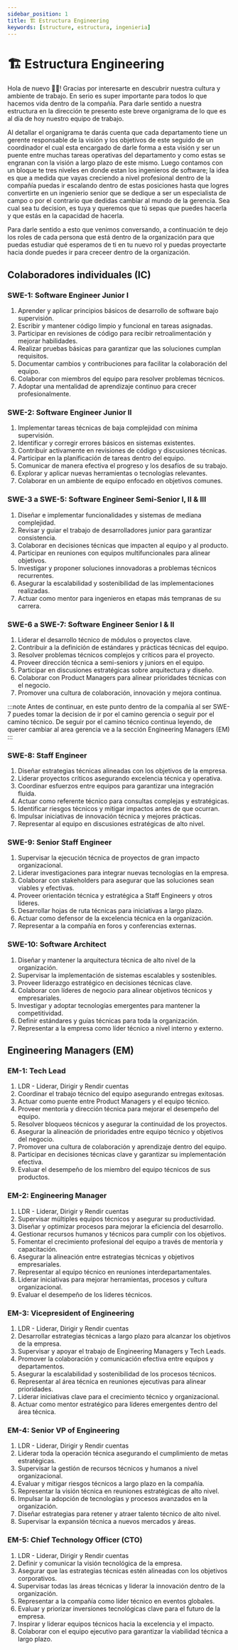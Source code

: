 ```yaml
---
sidebar_position: 1
title: 🏗️ Estructura Engineering
keywords: [structure, estructura, ingenieria]
---
```


# 🏗️ Estructura Engineering

Hola de nuevo 👋🏻! Gracias por interesarte en descubrir nuestra cultura y ambiente de trabajo. En serio es super importante para todos lo que hacemos vida dentro de la compañía. Para darle sentido a nuestra estructura en la dirección te presento este breve organigrama de lo que es al día de hoy nuestro equipo de trabajo.

Al detallar el organigrama te darás cuenta que cada departamento tiene un gerente responsable de la visión y los objetivos de este seguido de un coordinador el cual esta encargado de darle forma a esta visión y ser un puente entre muchas tareas operativas del departamento y como estas se engranan con la visión a largo plazo de este mismo. Luego contamos con un bloque te tres niveles en donde estan los ingenieros de software; la idea es que a medida que vayas creciendo a nivel profesional dentro de la compañía puedas ir escalando dentro de estas posiciones hasta que logres convertirte en un ingenierio senior que se dedique a ser un especialista de campo o por el contrario que dedidas cambiar al mundo de la gerencia. Sea cual sea tu decision, es tuya y queremos que tú sepas que puedes hacerla y que estás en la capacidad de hacerla.

Para darle sentido a esto que venimos conversando, a continuación te dejo los roles de cada persona que está dentro de la organización para que puedas estudiar qué esperamos de ti en tu nuevo rol y puedas proyectarte hacia donde puedes ir para creceer dentro de la organización.

## Colaboradores individuales (IC)

### SWE-1: Software Engineer Junior I

1. Aprender y aplicar principios básicos de desarrollo de software bajo supervisión.
2. Escribir y mantener código limpio y funcional en tareas asignadas.
3. Participar en revisiones de código para recibir retroalimentación y mejorar habilidades.
4. Realizar pruebas básicas para garantizar que las soluciones cumplan requisitos.
5. Documentar cambios y contribuciones para facilitar la colaboración del equipo.
6. Colaborar con miembros del equipo para resolver problemas técnicos.
7. Adoptar una mentalidad de aprendizaje continuo para crecer profesionalmente.

### SWE-2: Software Engineer Junior II

1. Implementar tareas técnicas de baja complejidad con mínima supervisión.
2. Identificar y corregir errores básicos en sistemas existentes.
3. Contribuir activamente en revisiones de código y discusiones técnicas.
4. Participar en la planificación de tareas dentro del equipo.
5. Comunicar de manera efectiva el progreso y los desafíos de su trabajo.
6. Explorar y aplicar nuevas herramientas o tecnologías relevantes.
7. Colaborar en un ambiente de equipo enfocado en objetivos comunes.

### SWE-3 a SWE-5: Software Engineer Semi-Senior I, II & III

1. Diseñar e implementar funcionalidades y sistemas de mediana complejidad.
2. Revisar y guiar el trabajo de desarrolladores junior para garantizar consistencia.
3. Colaborar en decisiones técnicas que impacten al equipo y al producto.
4. Participar en reuniones con equipos multifuncionales para alinear objetivos.
5. Investigar y proponer soluciones innovadoras a problemas técnicos recurrentes.
6. Asegurar la escalabilidad y sostenibilidad de las implementaciones realizadas.
7. Actuar como mentor para ingenieros en etapas más tempranas de su carrera.

### SWE-6 a SWE-7: Software Engineer Senior I & II

1. Liderar el desarrollo técnico de módulos o proyectos clave.
2. Contribuir a la definición de estándares y prácticas técnicas del equipo.
3. Resolver problemas técnicos complejos y críticos para el proyecto.
4. Proveer dirección técnica a semi-seniors y juniors en el equipo.
5. Participar en discusiones estratégicas sobre arquitectura y diseño.
6. Colaborar con Product Managers para alinear prioridades técnicas con el negocio.
7. Promover una cultura de colaboración, innovación y mejora continua.

:::note
Antes de continuar, en este punto dentro de la compañía al ser SWE-7 puedes tomar la decision de ir por el camino gerencia o seguir por el camino técnico. De seguir por el camino técnico continua leyendo, de querer cambiar al area gerencia ve a la sección Engineering Managers (EM)
:::

### SWE-8: Staff Engineer

1. Diseñar estrategias técnicas alineadas con los objetivos de la empresa.
2. Liderar proyectos críticos asegurando excelencia técnica y operativa.
3. Coordinar esfuerzos entre equipos para garantizar una integración fluida.
4. Actuar como referente técnico para consultas complejas y estratégicas.
5. Identificar riesgos técnicos y mitigar impactos antes de que ocurran.
6. Impulsar iniciativas de innovación técnica y mejores prácticas.
7. Representar al equipo en discusiones estratégicas de alto nivel.

### SWE-9: Senior Staff Engineer

1. Supervisar la ejecución técnica de proyectos de gran impacto organizacional.
2. Liderar investigaciones para integrar nuevas tecnologías en la empresa.
3. Colaborar con stakeholders para asegurar que las soluciones sean viables y efectivas.
4. Proveer orientación técnica y estratégica a Staff Engineers y otros líderes.
5. Desarrollar hojas de ruta técnicas para iniciativas a largo plazo.
6. Actuar como defensor de la excelencia técnica en la organización.
7. Representar a la compañía en foros y conferencias externas.

### SWE-10: Software Architect

1. Diseñar y mantener la arquitectura técnica de alto nivel de la organización.
2. Supervisar la implementación de sistemas escalables y sostenibles.
3. Proveer liderazgo estratégico en decisiones técnicas clave.
4. Colaborar con líderes de negocio para alinear objetivos técnicos y empresariales.
5. Investigar y adoptar tecnologías emergentes para mantener la competitividad.
6. Definir estándares y guías técnicas para toda la organización.
7. Representar a la empresa como líder técnico a nivel interno y externo.

## Engineering Managers (EM)

### EM-1: Tech Lead

1. LDR - Liderar, Dirigir y Rendir cuentas
2. Coordinar el trabajo técnico del equipo asegurando entregas exitosas.
3. Actuar como puente entre Product Managers y el equipo técnico.
4. Proveer mentoría y dirección técnica para mejorar el desempeño del equipo.
5. Resolver bloqueos técnicos y asegurar la continuidad de los proyectos.
6. Asegurar la alineación de prioridades entre equipo técnico y objetivos del negocio.
7. Promover una cultura de colaboración y aprendizaje dentro del equipo.
8. Participar en decisiones técnicas clave y garantizar su implementación efectiva.
9. Evaluar el desempeño de los miembro del equipo técnicos de sus productos.

### EM-2: Engineering Manager

1. LDR - Liderar, Dirigir y Rendir cuentas
2. Supervisar múltiples equipos técnicos y asegurar su productividad.
3. Diseñar y optimizar procesos para mejorar la eficiencia del desarrollo.
4. Gestionar recursos humanos y técnicos para cumplir con los objetivos.
5. Fomentar el crecimiento profesional del equipo a través de mentoría y capacitación.
6. Asegurar la alineación entre estrategias técnicas y objetivos empresariales.
7. Representar al equipo técnico en reuniones interdepartamentales.
8. Liderar iniciativas para mejorar herramientas, procesos y cultura organizacional.
9. Evaluar el desempeño de los lideres técnicos.

### EM-3: Vicepresident of Engineering

1. LDR - Liderar, Dirigir y Rendir cuentas
2. Desarrollar estrategias técnicas a largo plazo para alcanzar los objetivos de la empresa.
3. Supervisar y apoyar el trabajo de Engineering Managers y Tech Leads.
4. Promover la colaboración y comunicación efectiva entre equipos y departamentos.
5. Asegurar la escalabilidad y sostenibilidad de los procesos técnicos.
6. Representar al área técnica en reuniones ejecutivas para alinear prioridades.
7. Liderar iniciativas clave para el crecimiento técnico y organizacional.
8. Actuar como mentor estratégico para líderes emergentes dentro del área técnica.

### EM-4: Senior VP of Engineering

1. LDR - Liderar, Dirigir y Rendir cuentas
2. Liderar toda la operación técnica asegurando el cumplimiento de metas estratégicas.
3. Supervisar la gestión de recursos técnicos y humanos a nivel organizacional.
4. Evaluar y mitigar riesgos técnicos a largo plazo en la compañía.
5. Representar la visión técnica en reuniones estratégicas de alto nivel.
6. Impulsar la adopción de tecnologías y procesos avanzados en la organización.
7. Diseñar estrategias para retener y atraer talento técnico de alto nivel.
8. Supervisar la expansión técnica a nuevos mercados y áreas.

### EM-5: Chief Technology Officer (CTO)

1. LDR - Liderar, Dirigir y Rendir cuentas
2. Definir y comunicar la visión tecnológica de la empresa.
3. Asegurar que las estrategias técnicas estén alineadas con los objetivos corporativos.
4. Supervisar todas las áreas técnicas y liderar la innovación dentro de la organización.
5. Representar a la compañía como líder técnico en eventos globales.
6. Evaluar y priorizar inversiones tecnológicas clave para el futuro de la empresa.
7. Inspirar y liderar equipos técnicos hacia la excelencia y el impacto.
8. Colaborar con el equipo ejecutivo para garantizar la viabilidad técnica a largo plazo.
